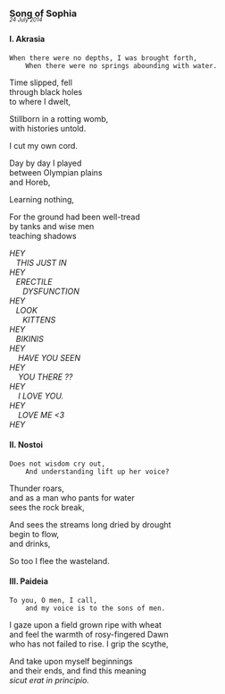 ### Song of Sophia
<p style="margin:0; margin-top: -1.25rem">
  <em>
    <small><small>24 July 2014</small></small>
  </em>
</p>

#### I. Akrasia

    When there were no depths, I was brought forth,
        When there were no springs abounding with water.

Time slipped, fell\
through black holes\
to where I dwelt,

Stillborn in a rotting womb,\
with histories untold.

I cut my own cord.

Day by day I played \
between Olympian plains\
and Horeb,

Learning nothing,

For the ground had been well-tread \
by tanks and wise men\
teaching shadows

*HEY\
&nbsp;&nbsp;&nbsp;THIS JUST IN \
HEY\
&nbsp;&nbsp;&nbsp;ERECTILE  \
&nbsp;&nbsp;&nbsp;&nbsp;&nbsp;&nbsp;DYSFUNCTION\
HEY \
&nbsp;&nbsp;&nbsp;LOOK \
&nbsp;&nbsp;&nbsp;&nbsp;&nbsp;&nbsp;KITTENS\
HEY\
&nbsp;&nbsp;&nbsp;BIKINIS  \
HEY\
&nbsp;&nbsp;&nbsp;&nbsp;HAVE YOU SEEN \
HEY\
&nbsp;&nbsp;&nbsp;&nbsp;YOU THERE ??\
HEY\
&nbsp;&nbsp;&nbsp;&nbsp;I LOVE YOU. \
HEY\
&nbsp;&nbsp;&nbsp;&nbsp;LOVE ME <3\
HEY*

#### II. Nostoi

    Does not wisdom cry out,
        And understanding lift up her voice?

Thunder roars,\
and as a man who pants for water\
sees the rock break,

And sees the streams long dried by drought\
begin to flow, \
and drinks,

So too I flee the wasteland.

#### III. Paideia

    To you, O men, I call,
        and my voice is to the sons of men.

I gaze upon a field grown ripe with wheat\
and feel the warmth of rosy-fingered Dawn\
who has not failed to rise. I grip the scythe,

And take upon myself beginnings\
and their ends, and find this meaning\
*sicut erat in principio.*
